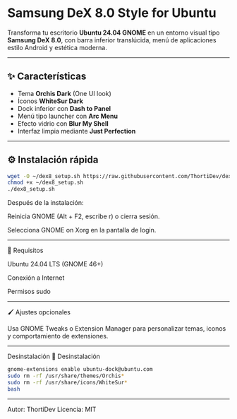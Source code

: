 # Samsung DeX 8.0 Style for Ubuntu

Transforma tu escritorio **Ubuntu 24.04 GNOME** en un entorno visual tipo **Samsung DeX 8.0**, con barra inferior translúcida, menú de aplicaciones estilo Android y estética moderna.

---

## ✨ Características
- Tema **Orchis Dark** (One UI look)  
- Íconos **WhiteSur Dark**  
- Dock inferior con **Dash to Panel**  
- Menú tipo launcher con **Arc Menu**  
- Efecto vidrio con **Blur My Shell**  
- Interfaz limpia mediante **Just Perfection**

---

## ⚙️ Instalación rápida


```bash
wget -O ~/dex8_setup.sh https://raw.githubusercontent.com/ThortiDev/dex8-theme/main/dex8_setup.sh
chmod +x ~/dex8_setup.sh
./dex8_setup.sh

```

Después de la instalación:

Reinicia GNOME (Alt + F2, escribe r) o cierra sesión.

Selecciona GNOME on Xorg en la pantalla de login.

---

🧩 Requisitos

Ubuntu 24.04 LTS (GNOME 46+)

Conexión a Internet

Permisos sudo


---

🖌️ Ajustes opcionales

Usa GNOME Tweaks o Extension Manager para personalizar temas, iconos y comportamiento de extensiones.

---

Desinstalación
🧹 Desinstalación

```bash
gnome-extensions enable ubuntu-dock@ubuntu.com
sudo rm -rf /usr/share/themes/Orchis*
sudo rm -rf /usr/share/icons/WhiteSur*
bash
```

---
Autor: ThortiDev
Licencia: MIT
